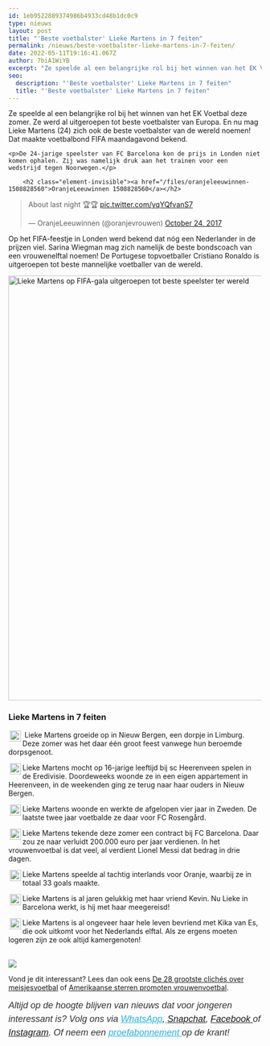 ```yaml
---
id: 1eb9522889374986b4933cd48b1dc0c9
type: nieuws
layout: post
title: "'Beste voetbalster' Lieke Martens in 7 feiten"
permalink: /nieuws/beste-voetbalster-lieke-martens-in-7-feiten/
date: 2022-05-11T19:16:41.067Z
author: 7biA1WiYB
excerpt: "Ze speelde al een belangrijke rol bij het winnen van het EK Voetbal deze zomer. Ze werd al uitgeroepen tot beste voetbalster van Europa. En nu mag Lieke Martens (24) zich ook de beste voetbalster van de wereld noemen! Dat maakte voetbalbond FIFA maandagavond bekend.  "
seo:
  description: "'Beste voetbalster' Lieke Martens in 7 feiten"
  title: "'Beste voetbalster' Lieke Martens in 7 feiten"
---
```

Ze speelde al een belangrijke rol bij het winnen van het EK Voetbal deze zomer. Ze werd al uitgeroepen tot beste voetbalster van Europa. En nu mag Lieke Martens (24) zich ook de beste voetbalster van de wereld noemen! Dat maakte voetbalbond FIFA maandagavond bekend.  

    <p>De 24-jarige speelster van FC Barcelona kon de prijs in Londen niet komen ophalen. Zij was namelijk druk aan het trainen voor een wedstrijd tegen Noorwegen.</p>
<p><div class="media media-element-container media-default"><div id="file-419527" class="file file-document file-text-oembed">

        <h2 class="element-invisible"><a href="/files/oranjeleeuwinnen-1508828560">OranjeLeeuwinnen 1508828560</a></h2>
    
  
  <div class="content">
    
<blockquote class="twitter-tweet" data-width="550"><p lang="en" dir="ltr">About last night 🏆🏆 <a href="https://t.co/yqYQfvanS7">pic.twitter.com/yqYQfvanS7</a></p>&mdash; OranjeLeeuwinnen (@oranjevrouwen) <a href="https://twitter.com/oranjevrouwen/status/922700431725350912?ref_src=twsrc%5Etfw">October 24, 2017</a></blockquote>
<script async="" src="https://platform.twitter.com/widgets.js" charset="utf-8"></script>
  </div>

  
</div>
</div>
<p>Op het FIFA-feestje in Londen werd bekend dat nóg een Nederlander in de prijzen viel. Sarina Wiegman mag zich namelijk de beste bondscoach van een vrouwenelftal noemen! De Portugese topvoetballer Cristiano Ronaldo is uitgeroepen tot beste mannelijke voetballer van de wereld.</p>
<p><div class="media media-element-container media-default"><div id="file-419528" class="file file-image file-image-jpeg">

        
  
  <div class="content">
    <img alt="Lieke Martens op FIFA-gala uitgeroepen tot beste speelster ter wereld" title="Beeld: ANP" height="844" width="1392" class="media-element file-default" data-delta="1" src="https://7dagen.netlify.app/sites/default/files/ANP-52596995.jpg">  </div>

  
</div>
</div>
<h3>Lieke Martens in 7 feiten</h3>
<p><div class="media media-element-container media-default media-float-left"><div id="file-419529" class="file file-image file-image-png">

        
  
  <div class="content">
    <img height="512" width="512" style="margin-right: 3px; margin-left: 3px; font-size: 13.008px; width: 22px; height: 22px; float: left;" class="media-element file-default" data-delta="1" src="https://7dagen.netlify.app/sites/default/files/02_Soccer-512.png" alt="">  </div>

  
</div>
</div> Lieke Martens groeide op in Nieuw Bergen, een dorpje in Limburg. Deze zomer was het daar één groot feest vanwege hun beroemde dorpsgenoot.
<p><div class="media media-element-container media-default media-float-left"><div id="file-419529" class="file file-image file-image-png">

        
  
  <div class="content">
    <img height="512" width="512" style="margin-right: 3px; margin-left: 3px; font-size: 13.008px; width: 22px; height: 22px; float: left;" class="media-element file-default" data-delta="1" src="https://7dagen.netlify.app/sites/default/files/02_Soccer-512.png" alt="">  </div>

  
</div>
</div>Lieke Martens mocht op 16-jarige leeftijd bij sc Heerenveen spelen in de Eredivisie. Doordeweeks woonde ze in een eigen appartement in Heerenveen, in de weekenden ging ze terug naar haar ouders in Nieuw Bergen.
<p><div class="media media-element-container media-default media-float-left"><div id="file-419529" class="file file-image file-image-png">

        
  
  <div class="content">
    <img height="512" width="512" style="margin-right: 3px; margin-left: 3px; font-size: 13.008px; width: 22px; height: 22px; float: left;" class="media-element file-default" data-delta="1" src="https://7dagen.netlify.app/sites/default/files/02_Soccer-512.png" alt="">  </div>

  
</div>
</div>Lieke Martens woonde en werkte de afgelopen vier jaar in Zweden. De laatste twee jaar voetbalde ze daar voor FC Rosengård. 
<p><div class="media media-element-container media-default media-float-left"><div id="file-419529" class="file file-image file-image-png">

        
  
  <div class="content">
    <img height="512" width="512" style="margin-right: 3px; margin-left: 3px; font-size: 13.008px; width: 22px; height: 22px; float: left;" class="media-element file-default" data-delta="1" src="https://7dagen.netlify.app/sites/default/files/02_Soccer-512.png" alt="">  </div>

  
</div>
</div>Lieke Martens tekende deze zomer een contract bij FC Barcelona. Daar zou ze naar verluidt 200.000 euro per jaar verdienen. In het vrouwenvoetbal is dat veel, al verdient Lionel Messi dat bedrag in drie dagen.
<p><div class="media media-element-container media-default media-float-left"><div id="file-419529" class="file file-image file-image-png">

        
  
  <div class="content">
    <img height="512" width="512" style="margin-right: 3px; margin-left: 3px; font-size: 13.008px; width: 22px; height: 22px; float: left;" class="media-element file-default" data-delta="1" src="https://7dagen.netlify.app/sites/default/files/02_Soccer-512.png" alt="">  </div>

  
</div>
</div>Lieke Martens speelde al tachtig interlands voor Oranje, waarbij ze in totaal 33 goals maakte.
<p><div class="media media-element-container media-default media-float-left"><div id="file-419529" class="file file-image file-image-png">

        
  
  <div class="content">
    <img height="512" width="512" style="margin-right: 3px; margin-left: 3px; font-size: 13.008px; width: 22px; height: 22px; float: left;" class="media-element file-default" data-delta="1" src="https://7dagen.netlify.app/sites/default/files/02_Soccer-512.png" alt="">  </div>

  
</div>
</div>Lieke Martens is al jaren gelukkig met haar vriend Kevin. Nu Lieke in Barcelona werkt, is hij met haar meegereisd!
<p><div class="media media-element-container media-default media-float-left"><div id="file-419529" class="file file-image file-image-png">

        
  
  <div class="content">
    <img height="512" width="512" style="margin-right: 3px; margin-left: 3px; font-size: 13.008px; width: 22px; height: 22px; float: left;" class="media-element file-default" data-delta="1" src="https://7dagen.netlify.app/sites/default/files/02_Soccer-512.png" alt="">  </div>

  
</div>
</div>Lieke Martens is al ongeveer haar hele leven bevriend met Kika van Es, die ook uitkomt voor het Nederlands elftal. Als ze ergens moeten logeren zijn ze ook altijd kamergenoten!
<div> </div>
<div class="kader">
<p><img class="kaderafbeelding" src="https://7dagen.netlify.app/sites/default/files/ff.png"></p>
<p>Vond je dit interessant? Lees dan ook eens <a href="https://7dagen.netlify.app/blogs/de-28-grootste-clich%C3%A9s-over-meisjesvoetbal">De 28 grootste clichés over meisjesvoetbal</a> of <a href="https://7dagen.netlify.app/video/amerikaanse-sterren-promoten-vrouwenvoetbal">Amerikaanse sterren promoten vrouwenvoetbal</a>.</p>
<p><em style="box-sizing: inherit; color: rgb(51, 51, 51); font-family: &quot;PT Sans&quot;, sans-serif; font-size: 18px; line-height: 27px;">Altijd op de hoogte blijven van nieuws dat voor jongeren interessant is? Volg ons via </em><em style="box-sizing: inherit; color: rgb(34, 179, 224); transition: color 0.3s ease; font-family: &quot;PT Sans&quot;, sans-serif; font-size: 18px; line-height: 27px;"><a href="https://7dagen.netlify.app/whatsapp" style="box-sizing: inherit; color: rgb(34, 179, 224); transition: color 0.3s ease; font-family: &quot;PT Sans&quot;, sans-serif; font-size: 18px; line-height: 27px;">WhatsApp</a></em><em style="box-sizing: inherit; color: rgb(51, 51, 51); font-family: &quot;PT Sans&quot;, sans-serif; font-size: 18px; line-height: 27px;">,</em><em style="box-sizing: inherit; color: rgb(34, 179, 224); transition: color 0.3s ease; font-family: &quot;PT Sans&quot;, sans-serif; font-size: 18px; line-height: 27px;"><a href="https://7dagen.netlify.app/whatsapp" style="box-sizing: inherit; color: rgb(34, 179, 224); transition: color 0.3s ease; font-family: &quot;PT Sans&quot;, sans-serif; font-size: 18px; line-height: 27px;"> </a></em><em style="box-sizing: inherit; color: rgb(51, 51, 51); font-family: &quot;PT Sans&quot;, sans-serif; font-size: 18px; line-height: 27px;"><a href="https://www.snapchat.com/add/sevendaysnl">Snapchat</a>, <a href="https://www.facebook.com/7Daysnl?ref=bookmarks">Facebook </a>of <a href="https://instagram.com/7DAysnl/">Instagram</a>. Of </em><em style="box-sizing: inherit; color: rgb(51, 51, 51); font-family: &quot;PT Sans&quot;, sans-serif; font-size: 18px; line-height: 27px;">neem een </em><a href="https://abonneren.sevendays.nl/abonneren/abonnementen/ae/artikel" style="box-sizing: inherit; color: rgb(34, 179, 224); transition: color 0.3s ease; font-family: &quot;PT Sans&quot;, sans-serif; font-size: 18px; line-height: 27px;"><em style="box-sizing: inherit;">proefabonnement </em></a><em style="box-sizing: inherit; color: rgb(51, 51, 51); font-family: &quot;PT Sans&quot;, sans-serif; font-size: 18px; line-height: 27px;">op de krant!</em></p>
</div>
  
